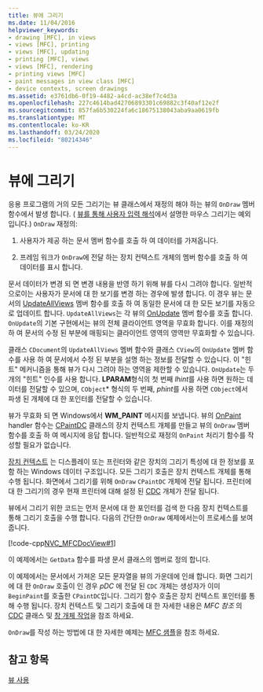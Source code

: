 ```yaml
---
title: 뷰에 그리기
ms.date: 11/04/2016
helpviewer_keywords:
- drawing [MFC], in views
- views [MFC], printing
- views [MFC], updating
- printing [MFC], views
- views [MFC], rendering
- printing views [MFC]
- paint messages in view class [MFC]
- device contexts, screen drawings
ms.assetid: e3761db6-0f19-4482-a4cd-ac38ef7c4d3a
ms.openlocfilehash: 227c4614bad42706893301c69882c3f40af12e2f
ms.sourcegitcommit: 857fa6b530224fa6c18675138043aba9aa0619fb
ms.translationtype: MT
ms.contentlocale: ko-KR
ms.lasthandoff: 03/24/2020
ms.locfileid: "80214346"
---
```

# <a name="drawing-in-a-view"></a>뷰에 그리기

응용 프로그램의 거의 모든 그리기는 뷰 클래스에서 재정의 해야 하는 뷰의 `OnDraw` 멤버 함수에서 발생 합니다. ( [뷰를 통해 사용자 입력 해석](../mfc/interpreting-user-input-through-a-view.md)에서 설명한 마우스 그리기는 예외입니다.) `OnDraw` 재정의:

1. 사용자가 제공 하는 문서 멤버 함수를 호출 하 여 데이터를 가져옵니다.

1. 프레임 워크가 `OnDraw`에 전달 하는 장치 컨텍스트 개체의 멤버 함수를 호출 하 여 데이터를 표시 합니다.

문서 데이터가 변경 되 면 변경 내용을 반영 하기 위해 뷰를 다시 그려야 합니다. 일반적으로이는 사용자가 문서에 대 한 보기를 변경 하는 경우에 발생 합니다. 이 경우 뷰는 문서의 [UpdateAllViews](../mfc/reference/cdocument-class.md#updateallviews) 멤버 함수를 호출 하 여 동일한 문서에 대 한 모든 보기를 자동으로 업데이트 합니다. `UpdateAllViews`는 각 뷰의 [OnUpdate](../mfc/reference/cview-class.md#onupdate) 멤버 함수를 호출 합니다. `OnUpdate`의 기본 구현에서는 뷰의 전체 클라이언트 영역을 무효화 합니다. 이를 재정의 하 여 문서의 수정 된 부분에 매핑되는 클라이언트 영역의 영역만 무효화할 수 있습니다.

클래스 `CDocument`의 `UpdateAllViews` 멤버 함수와 클래스 `CView`의 `OnUpdate` 멤버 함수를 사용 하 여 문서에서 수정 된 부분을 설명 하는 정보를 전달할 수 있습니다. 이 "힌트" 메커니즘을 통해 뷰가 다시 그려야 하는 영역을 제한할 수 있습니다. `OnUpdate`는 두 개의 "힌트" 인수를 사용 합니다. **LPARAM**형식의 첫 번째 *lhint*를 사용 하면 원하는 데이터를 전달할 수 있으며, `CObject`* 형식의 두 번째, *phint*를 사용 하면 `CObject`에서 파생 된 개체에 대 한 포인터를 전달할 수 있습니다.

뷰가 무효화 되 면 Windows에서 **WM_PAINT** 메시지를 보냅니다. 뷰의 [OnPaint](../mfc/reference/cwnd-class.md#onpaint) handler 함수는 [CPaintDC](../mfc/reference/cpaintdc-class.md) 클래스의 장치 컨텍스트 개체를 만들고 뷰의 `OnDraw` 멤버 함수를 호출 하 여 메시지에 응답 합니다. 일반적으로 재정의 `OnPaint` 처리기 함수를 작성할 필요가 없습니다.

[장치 컨텍스트](../mfc/device-contexts.md) 는 디스플레이 또는 프린터와 같은 장치의 그리기 특성에 대 한 정보를 포함 하는 Windows 데이터 구조입니다. 모든 그리기 호출은 장치 컨텍스트 개체를 통해 수행 됩니다. 화면에서 그리기를 위해 `OnDraw` `CPaintDC` 개체에 전달 됩니다. 프린터에 대 한 그리기의 경우 현재 프린터에 대해 설정 된 [CDC](../mfc/reference/cdc-class.md) 개체가 전달 됩니다.

뷰에서 그리기 위한 코드는 먼저 문서에 대 한 포인터를 검색 한 다음 장치 컨텍스트를 통해 그리기 호출을 수행 합니다. 다음의 간단한 `OnDraw` 예제에서는이 프로세스를 보여 줍니다.

[!code-cpp[NVC_MFCDocView#1](../mfc/codesnippet/cpp/drawing-in-a-view_1.cpp)]

이 예제에서는 `GetData` 함수를 파생 문서 클래스의 멤버로 정의 합니다.

이 예제에서는 문서에서 가져온 모든 문자열을 뷰의 가운데에 인쇄 합니다. 화면 그리기에 대 한 `OnDraw` 호출이 인 경우 *pDC* 에 전달 된 `CDC` 개체는 생성자가 이미 `BeginPaint`를 호출한 `CPaintDC`입니다. 그리기 함수 호출은 장치 컨텍스트 포인터를 통해 수행 됩니다. 장치 컨텍스트 및 그리기 호출에 대 한 자세한 내용은 *MFC 참조* 의 [CDC](../mfc/reference/cdc-class.md) 클래스 및 [창 개체 작업](../mfc/working-with-window-objects.md)을 참조 하세요.

`OnDraw`를 작성 하는 방법에 대 한 자세한 예제는 [MFC 샘플](../overview/visual-cpp-samples.md#mfc-samples)을 참조 하세요.

## <a name="see-also"></a>참고 항목

[뷰 사용](../mfc/using-views.md)
